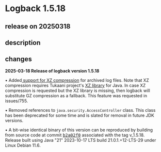 # Logback 1.5.18

## release on 20250318
## description
## changes
<strong>2025-03-18 Release of logback version 1.5.18</strong>

• Added<a href="https://logback.qos.ch/manual/appenders.html#fileCompression" rel="nofollow"> support for XZ compression</a> for archived log files. Note that XZ compression requires Tukaani project's <a href="https://tukaani.org/xz/java.html" rel="nofollow">XZ library</a> for Java. In case XZ compression is requested but the XZ library is missing, then logback will substitute GZ compression as a fallback. This feature was requested in issues/755.

• Removed references to <code>java.security.AccessController</code> class. This class has been deprecated for some time and is slated for removal in future JDK versions.

• A bit-wise identical binary of this version can be reproduced by building from source code at commit <a class="commit-link" data-hovercard-type="commit" data-hovercard-url="https://github.com/qos-ch/logback/commit/b2a02f065379a9b1ba5ff837fc08913b744774bc/hovercard" href="https://github.com/qos-ch/logback/commit/b2a02f065379a9b1ba5ff837fc08913b744774bc"><tt>b2a02f0</tt></a> associated with the tag v_1.5.18. Release built using Java "21" 2023-10-17 LTS build 21.0.1.+12-LTS-29 under Linux Debian 11.6.

